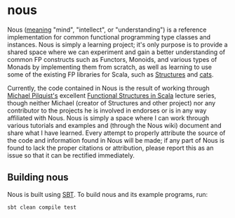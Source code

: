 # nous
Nous ([meaning](http://en.wikipedia.org/wiki/Nous) "mind", "intellect", or "understanding") is a
reference implementation for common functional programming type classes and instances.
Nous is simply a learning project; it's only purpose is to provide a shared space
where we can experiment and gain a better understanding of common FP constructs such as Functors,
Monoids, and various types of Monads by implementing them from scratch, as well as learning
to use some of the existing FP libraries for Scala, such as [Structures](https://github.com/mpilquist/Structures)
and [cats](https://github.com/non/cats).

Currently, the code contained in Nous is the result of working through [Michael Pilquist's](https://github.com/mpilquist) excellent
[Functional Structures in Scala](https://www.youtube.com/playlist?list=PLFrwDVdSrYE6dy14XCmUtRAJuhCxuzJp0) lecture series,
though neither Michael (creator of Structures and other project) nor any contributor to the projects he is involved in
endorses or is in any way affiliated with Nous.  Nous is simply a space where I can work through various tutorials and
examples and (through the Nous wiki) document and share what I have learned.  Every attempt to properly attribute the
source of the code and information found in Nous will be made; if any part of Nous is found to lack the proper citations or
attribution, please report this as an issue so that it can be rectified immediately.

## Building nous

Nous is built using [SBT](http://www.scala-sbt.org/).  To build
nous and its example programs, run: 

    sbt clean compile test


